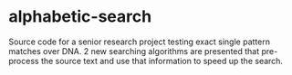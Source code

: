 # alphabetic-search
Source code for a senior research project testing exact single pattern matches over DNA.  2 new searching algorithms are presented that pre-process the source text and use that information to speed up the search.
